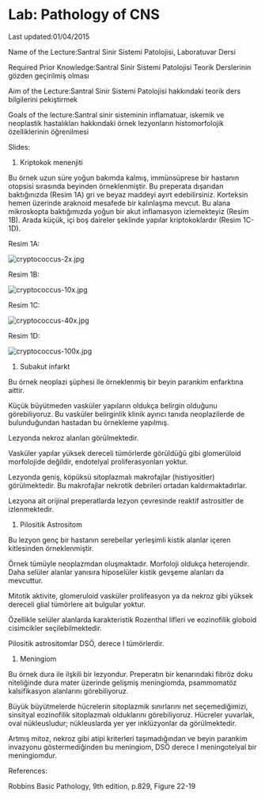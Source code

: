 # Lab: Pathology of CNS

Last updated:01/04/2015

Name of the Lecture:Santral Sinir Sistemi Patolojisi, Laboratuvar Dersi

Required Prior Knowledge:Santral Sinir Sistemi Patolojisi Teorik Derslerinin gözden geçirilmiş olması

Aim of the Lecture:Santral Sinir Sistemi Patolojisi hakkındaki teorik ders bilgilerini pekiştirmek

Goals of the lecture:Santral sinir sisteminin inflamatuar, iskemik ve neoplastik hastalıkları hakkındaki örnek lezyonların histomorfolojik özelliklerinin öğrenilmesi

Slides:

1. Kriptokok menenjiti

Bu örnek uzun süre yoğun bakımda kalmış, immünsüprese bir hastanın otopsisi sırasında beyinden örneklenmiştir. Bu preperata dışarıdan baktığınızda \(Resim 1A\) gri ve beyaz maddeyi ayırt edebilirsiniz. Korteksin hemen üzerinde araknoid mesafede bir kalınlaşma mevcut. Bu alana mikroskopta baktığımızda yoğun bir akut inflamasyon izlemekteyiz \(Resim 1B\). Arada küçük, içi boş daireler şeklinde yapılar kriptokoklardır \(Resim 1C-1D\).

Resim 1A:

![cryptococcus-2x.jpg](https://lh3.googleusercontent.com/gbjfCjhxuOPhKo5czKpdbLskSvGqBI_CudrQ2WDJnfIGKfFFTuppXOjBCTgKQWqH_fHwTRwjeYpQMemjptkOn4CeZ6-EDcBLHjRWeazzU-G3gXp9kX3VVtXLvPpWzVRhLUy35_eG)

Resim 1B:

![cryptococcus-10x.jpg](https://lh5.googleusercontent.com/o5LavMTwMMN1dC2lH1IQTxRybnJSlgiwCNKKoUuYPcpALDXNP9cfQL_hOH8-tiy365xEL5NF20ZV68HLJnuWK5p7sL3G3fT0XO-7wo5xcfj1CFu1G2gTugvjKOCKqARMn2SipQe6)

Resim 1C:

![cryptococcus-40x.jpg](https://lh3.googleusercontent.com/auV6AjRMn5n1velnb4onyjMah19NtXMWk1artNiQRvC0h0emRK5T1rxxUXlaMV9efqoElqG-9LhdVFWxC9zV1It8famlBwqk6Vm0j76w8KE2SqQoN-HukaZ44eqs6et36hehD6LY)

Resim 1D:

![cryptococcus-100x.jpg](https://lh4.googleusercontent.com/4L10rjzldGVb8Jhd07aKR4i5ldm3dw0L2fA74VUz3zw3ny0iNE-lVqNsc3ZqoADxQKTgtUX5H8vz1UcRKQ1BtGzvCRqHGln1Nvk5x2lKI1e6E5H8OBNEB08Pf5pBLqc6TG4P0m4d)

1. Subakut infarkt

Bu örnek neoplazi şüphesi ile örneklenmiş bir beyin parankim enfarktına aittir.

Küçük büyütmeden vasküler yapıların oldukça belirgin olduğunu görebiliyoruz. Bu vasküler belirginlik klinik ayırıcı tanıda neoplazilerde de bulunduğundan hastadan bu örnekleme yapılmış.

Lezyonda nekroz alanları görülmektedir.

Vasküler yapılar yüksek dereceli tümörlerde görüldüğü gibi glomerüloid morfolojide değildir, endotelyal proliferasyonları yoktur.

Lezyonda geniş, köpüksü sitoplazmalı makrofajlar \(histiyositler\) görülmektedir. Bu makrofajlar nekrotik debrileri ortadan kaldırmaktadırlar.

Lezyona ait orijinal preperatlarda lezyon çevresinde reaktif astrositler de izlenmektedir.

1. Pilositik Astrositom

Bu lezyon genç bir hastanın serebellar yerleşimli kistik alanlar içeren kitlesinden örneklenmiştir.

Örnek tümüyle neoplazmdan oluşmaktadır. Morfoloji oldukça heterojendir. Daha selüler alanlar yanısıra hiposelüler kistik gevşeme alanları da mevcuttur.

Mitotik aktivite, glomeruloid vasküler prolifeasyon ya da nekroz gibi yüksek dereceli glial tümörlere ait bulgular yoktur.

Özellikle selüler alanlarda karakteristik Rozenthal lifleri ve eozinofilik globoid cisimcikler seçilebilmektedir.

Pilositik astrositomlar DSÖ, derece I tümörlerdir.

1. Meningiom

Bu örnek dura ile ilşkili bir lezyondur. Preperatın bir kenarındaki fibröz doku niteliğinde dura mater üzerinde gelişmiş meningiomda, psammomatöz kalsifikasyon alanlarını görebiliyoruz.

Büyük büyütmelerde hücrelerin sitoplazmik sınırlarını net seçemediğimizi, sinsityal eozinofilik sitoplazmalı olduklarını görebiliyoruz. Hücreler yuvarlak, oval nükleusludur; nükleuslarda yer yer inklüzyonlar da görülmektedir.

Artmış mitoz, nekroz gibi atipi kriterleri taşımadığından ve beyin parankim invazyonu göstermediğinden bu meningiom, DSÖ derece I meningotelyal bir meningiomdur.

References:

Robbins Basic Pathology, 9th edition, p.829, Figure 22-19

